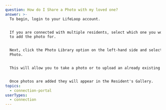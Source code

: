 ```yaml
---
question: How do I Share a Photo with my loved one?
answer: >-
  To begin, login to your LifeLoop account. 


  If you are connected with multiple residents, select which one you would like
  to add the photo for. 


  Next, click the Photo Library option on the left-hand side and select Add a
  Photo.  


  This will allow you to take a photo or to upload an already existing photo. 


  Once photos are added they will appear in the Resident's Gallery.
topics:
  - connection-portal
userTypes:
  - connection
---
```

